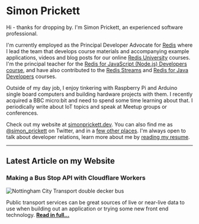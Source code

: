 # Simon Prickett

Hi - thanks for dropping by. I'm Simon Prickett, an experienced software professional.

I'm currently employed as the Principal Developer Advocate for [Redis](https://redis.com) where I lead the team that develops course materials and accompanying example applications, videos and blog posts for our online [Redis University](https://university.redis.com) courses. I'm the principal teacher for the [Redis for JavaScript (Node.js) Developers course](https://university.redis.com/courses/ru102js/), and have also contributed to the [Redis Streams](https://university.redis.com/courses/ru202/) and [Redis for Java Developers](https://university.redis.com/courses/ru102j/) courses.

Outside of my day job, I enjoy tinkering with Raspberry Pi and Arduino single board computers and building hardware projects with them. I recently acquired a BBC micro:bit and need to spend some time learning about that. I periodically write about IoT topics and speak at Meetup groups or conferences.

Check out my website at [simonprickett.dev](https://simonprickett.dev).  You can also find me as [@simon_prickett](https://twitter.com/simon_prickett) on Twitter, and in a [few other places](https://simonprickett.dev/contact/).  I'm always open to talk about developer relations, learn more about me by [reading my resume](https://simonprickett.dev/resume/).

---

## Latest Article on my Website

### Making a Bus Stop API with Cloudflare Workers

![Nottingham City Transport double decker bus](https://simonprickett.dev/assets/images/bus_api_main.jpg)

Public transport services can be great sources of live or near-live data to use when building out an application or trying some new front end technology. **[Read in full...](https://simonprickett.dev/bus-stop-api-with-cloudflare-workers/)**
